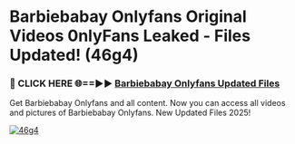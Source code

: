 # Barbiebabay Onlyfans Original Videos 0nlyFans Leaked - Files Updated! (46g4)

<h3>🔴 CLICK HERE 🌐==►► <a href="https://tinyurl.com/2m67pmp6" rel="nofollow">Barbiebabay Onlyfans Updated Files</a></h3>

Get Barbiebabay Onlyfans and all content. Now you can access all videos and pictures of Barbiebabay Onlyfans. New Updated Files 2025!

[![46g4](https://i.imgur.com/H4QAA4z.gif)](https://tinyurl.com/2m67pmp6)